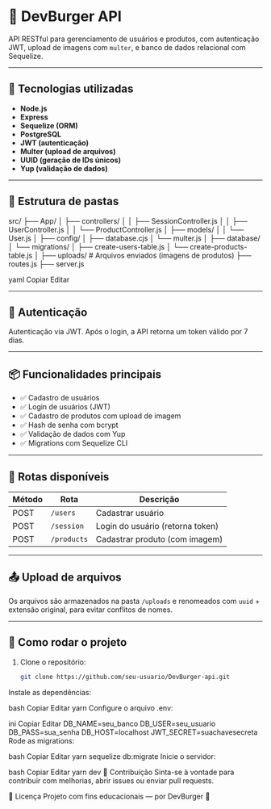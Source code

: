 # 🍔 DevBurger API

API RESTful para gerenciamento de usuários e produtos, com autenticação JWT, upload de imagens com `multer`, e banco de dados relacional com Sequelize.

---

## 🚀 Tecnologias utilizadas

- **Node.js**
- **Express**
- **Sequelize (ORM)**
- **PostgreSQL**
- **JWT (autenticação)**
- **Multer (upload de arquivos)**
- **UUID (geração de IDs únicos)**
- **Yup (validação de dados)**

---

## 📁 Estrutura de pastas

src/
├── App/
│ ├── controllers/
│ │ ├── SessionController.js
│ │ ├── UserController.js
│ │ └── ProductController.js
│ ├── models/
│ │ └── User.js
│
├── config/
│ ├── database.cjs
│ └── multer.js
│
├── database/
│ └── migrations/
│ ├── create-users-table.js
│ └── create-products-table.js
│
├── uploads/ # Arquivos enviados (imagens de produtos)
├── routes.js
├── server.js

yaml
Copiar
Editar

---

## 🔐 Autenticação

Autenticação via JWT. Após o login, a API retorna um token válido por 7 dias.

---

## 📦 Funcionalidades principais

- ✅ Cadastro de usuários  
- ✅ Login de usuários (JWT)  
- ✅ Cadastro de produtos com upload de imagem  
- ✅ Hash de senha com bcrypt  
- ✅ Validação de dados com Yup  
- ✅ Migrations com Sequelize CLI

---

## 🔄 Rotas disponíveis

| Método | Rota           | Descrição                          |
|--------|----------------|------------------------------------|
| POST   | `/users`       | Cadastrar usuário                  |
| POST   | `/session`     | Login do usuário (retorna token)   |
| POST   | `/products`    | Cadastrar produto (com imagem)     |

---

## 📤 Upload de arquivos

Os arquivos são armazenados na pasta `/uploads` e renomeados com `uuid` + extensão original, para evitar conflitos de nomes.

---

## 🧪 Como rodar o projeto

1. Clone o repositório:
   ```bash
   git clone https://github.com/seu-usuario/DevBurger-api.git
Instale as dependências:

bash
Copiar
Editar
yarn
Configure o arquivo .env:

ini
Copiar
Editar
DB_NAME=seu_banco
DB_USER=seu_usuario
DB_PASS=sua_senha
DB_HOST=localhost
JWT_SECRET=suachavesecreta
Rode as migrations:

bash
Copiar
Editar
yarn sequelize db:migrate
Inicie o servidor:

bash
Copiar
Editar
yarn dev
💬 Contribuição
Sinta-se à vontade para contribuir com melhorias, abrir issues ou enviar pull requests.

📄 Licença
Projeto com fins educacionais — por DevBurger 🍔
